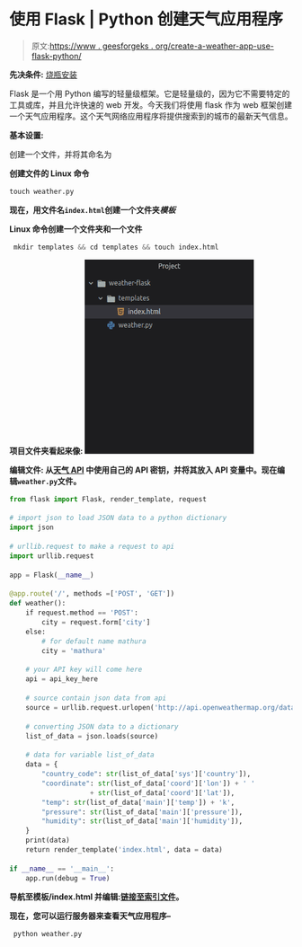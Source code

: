 # 使用 Flask | Python 创建天气应用程序

> 原文:[https://www . geesforgeks . org/create-a-weather-app-use-flask-python/](https://www.geeksforgeeks.org/create-a-weather-app-using-flask-python/)

**先决条件:** [烧瓶安装](https://www.geeksforgeeks.org/flask-creating-first-simple-application/)

Flask 是一个用 Python 编写的轻量级框架。它是轻量级的，因为它不需要特定的工具或库，并且允许快速的 web 开发。今天我们将使用 flask 作为 web 框架创建一个天气应用程序。这个天气网络应用程序将提供搜索到的城市的最新天气信息。

**基本设置:**

创建一个文件，并将其命名为

**创建文件的 Linux 命令**

```py
touch weather.py 
```

**现在，用文件名`index.html`创建一个文件夹*模板***

**Linux 命令创建一个文件夹和一个文件**

```py
 mkdir templates && cd templates && touch index.html 
```

**项目文件夹看起来像:
![](img/c7af3011f8bcbaf49e56883f75d81f2f.png)**

****编辑文件:**
从[天气 API](https://openweathermap.org/api) 中使用自己的 API 密钥，并将其放入 API 变量中。现在编辑`weather.py`文件。**

```py
from flask import Flask, render_template, request

# import json to load JSON data to a python dictionary
import json

# urllib.request to make a request to api
import urllib.request

app = Flask(__name__)

@app.route('/', methods =['POST', 'GET'])
def weather():
    if request.method == 'POST':
        city = request.form['city']
    else:
        # for default name mathura
        city = 'mathura'

    # your API key will come here
    api = api_key_here

    # source contain json data from api
    source = urllib.request.urlopen('http://api.openweathermap.org/data/2.5/weather?q =' + city + '&appid =' + api).read()

    # converting JSON data to a dictionary
    list_of_data = json.loads(source)

    # data for variable list_of_data
    data = {
        "country_code": str(list_of_data['sys']['country']),
        "coordinate": str(list_of_data['coord']['lon']) + ' ' 
                    + str(list_of_data['coord']['lat']),
        "temp": str(list_of_data['main']['temp']) + 'k',
        "pressure": str(list_of_data['main']['pressure']),
        "humidity": str(list_of_data['main']['humidity']),
    }
    print(data)
    return render_template('index.html', data = data)

if __name__ == '__main__':
    app.run(debug = True)
```

**导航至模板/index.html 并编辑:[链接至索引文件](https://github.com/itsvinayak/weather-app/blob/master/weather-flask/templates/index.html)。**

**现在，您可以运行服务器来查看天气应用程序–**

```py
 python weather.py 
```